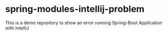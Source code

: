 # spring-modules-intellij-problem
This is a demo repository to show an error running Spring-Boot Application with IntelliJ
